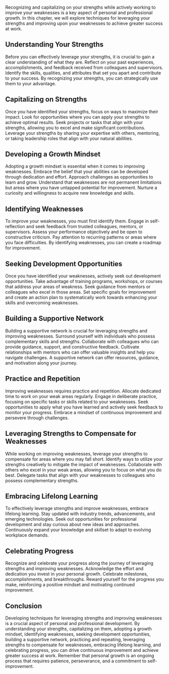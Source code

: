 
Recognizing and capitalizing on your strengths while actively working to improve your weaknesses is a key aspect of personal and professional growth. In this chapter, we will explore techniques for leveraging your strengths and improving upon your weaknesses to achieve greater success at work.

Understanding Your Strengths
----------------------------

Before you can effectively leverage your strengths, it is crucial to gain a clear understanding of what they are. Reflect on your past experiences, accomplishments, and feedback received from colleagues and supervisors. Identify the skills, qualities, and attributes that set you apart and contribute to your success. By recognizing your strengths, you can strategically use them to your advantage.

Capitalizing on Strengths
-------------------------

Once you have identified your strengths, focus on ways to maximize their impact. Look for opportunities where you can apply your strengths to achieve optimal results. Seek projects or tasks that align with your strengths, allowing you to excel and make significant contributions. Leverage your strengths by sharing your expertise with others, mentoring, or taking leadership roles that align with your natural abilities.

Developing a Growth Mindset
---------------------------

Adopting a growth mindset is essential when it comes to improving weaknesses. Embrace the belief that your abilities can be developed through dedication and effort. Approach challenges as opportunities to learn and grow. Understand that weaknesses are not permanent limitations but areas where you have untapped potential for improvement. Nurture a curiosity and willingness to acquire new knowledge and skills.

Identifying Weaknesses
----------------------

To improve your weaknesses, you must first identify them. Engage in self-reflection and seek feedback from trusted colleagues, mentors, or supervisors. Assess your performance objectively and be open to constructive criticism. Pay attention to recurring patterns or areas where you face difficulties. By identifying weaknesses, you can create a roadmap for improvement.

Seeking Development Opportunities
---------------------------------

Once you have identified your weaknesses, actively seek out development opportunities. Take advantage of training programs, workshops, or courses that address your areas of weakness. Seek guidance from mentors or colleagues who excel in those areas. Set specific goals for improvement and create an action plan to systematically work towards enhancing your skills and overcoming weaknesses.

Building a Supportive Network
-----------------------------

Building a supportive network is crucial for leveraging strengths and improving weaknesses. Surround yourself with individuals who possess complementary skills and strengths. Collaborate with colleagues who can provide guidance, support, and constructive feedback. Cultivate relationships with mentors who can offer valuable insights and help you navigate challenges. A supportive network can offer resources, guidance, and motivation along your journey.

Practice and Repetition
-----------------------

Improving weaknesses requires practice and repetition. Allocate dedicated time to work on your weak areas regularly. Engage in deliberate practice, focusing on specific tasks or skills related to your weaknesses. Seek opportunities to apply what you have learned and actively seek feedback to monitor your progress. Embrace a mindset of continuous improvement and persevere through challenges.

Leveraging Strengths to Compensate for Weaknesses
-------------------------------------------------

While working on improving weaknesses, leverage your strengths to compensate for areas where you may fall short. Identify ways to utilize your strengths creatively to mitigate the impact of weaknesses. Collaborate with others who excel in your weak areas, allowing you to focus on what you do best. Delegate tasks that align with your weaknesses to colleagues who possess complementary strengths.

Embracing Lifelong Learning
---------------------------

To effectively leverage strengths and improve weaknesses, embrace lifelong learning. Stay updated with industry trends, advancements, and emerging technologies. Seek out opportunities for professional development and stay curious about new ideas and approaches. Continuously expand your knowledge and skillset to adapt to evolving workplace demands.

Celebrating Progress
--------------------

Recognize and celebrate your progress along the journey of leveraging strengths and improving weaknesses. Acknowledge the effort and dedication you invest in your personal growth. Celebrate milestones, accomplishments, and breakthroughs. Reward yourself for the progress you make, reinforcing a positive mindset and motivating continued improvement.

Conclusion
----------

Developing techniques for leveraging strengths and improving weaknesses is a crucial aspect of personal and professional development. By understanding your strengths, capitalizing on them, adopting a growth mindset, identifying weaknesses, seeking development opportunities, building a supportive network, practicing and repeating, leveraging strengths to compensate for weaknesses, embracing lifelong learning, and celebrating progress, you can drive continuous improvement and achieve greater success at work. Remember that personal growth is an ongoing process that requires patience, perseverance, and a commitment to self-improvement.
